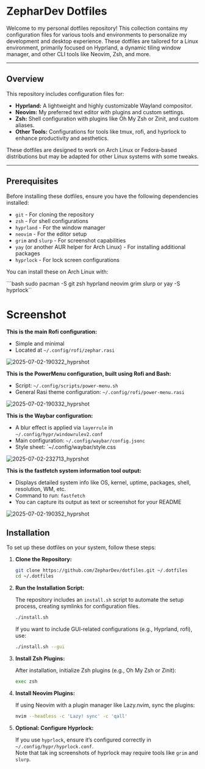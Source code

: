 # ZepharDev Dotfiles

Welcome to my personal dotfiles repository! This collection contains my configuration files for various tools and environments to personalize my development and desktop experience. These dotfiles are tailored for a Linux environment, primarily focused on Hyprland, a dynamic tiling window manager, and other CLI tools like Neovim, Zsh, and more.

---

## Overview

This repository includes configuration files for:

- **Hyprland:** A lightweight and highly customizable Wayland compositor.
- **Neovim:** My preferred text editor with plugins and custom settings.
- **Zsh:** Shell configuration with plugins like Oh My Zsh or Zinit, and custom aliases.
- **Other Tools:** Configurations for tools like tmux, rofi, and hyprlock to enhance productivity and aesthetics.

These dotfiles are designed to work on Arch Linux or Fedora-based distributions but may be adapted for other Linux systems with some tweaks.

---

## Prerequisites

Before installing these dotfiles, ensure you have the following dependencies installed:

- `git` - For cloning the repository
- `zsh` - For shell configurations
- `hyprland` - For the window manager
- `neovim` - For the editor setup
- `grim` and `slurp` - For screenshot capabilities
- `yay` (or another AUR helper for Arch Linux) - For installing additional packages
- `hyprlock` - For lock screen configurations

You can install these on Arch Linux with:

```bash sudo pacman -S git zsh hyprland neovim grim slurp or yay -S hyprlock``

# Screenshot

**This is the main Rofi configuration:**

- Simple and minimal
- Located at `~/.config/rofi/zephar.rasi`

![2025-07-02-190322_hyprshot](https://github.com/user-attachments/assets/9d7b85d9-294d-4fe4-b485-9a733885c9fd)

**This is the PowerMenu configuration, built using Rofi and Bash:**

- Script: `~/.config/scripts/power-menu.sh`
- General Rasi theme configuration: `~/.config/rofi/power-menu.rasi`

![2025-07-02-190332_hyprshot](https://github.com/user-attachments/assets/bb2fac1b-27c5-4f71-82ac-1b4dba4b8d31)

**This is the Waybar configuration:**

- A blur effect is applied via `layerrule` in `~/.config/hypr/windowrulev2.conf`
- Main configuration: `~/.config/waybar/config.jsonc`
- Style sheet: `~/.config/waybar/style.css
 
![2025-07-02-232713_hyprshot](https://github.com/user-attachments/assets/8db94c8a-551e-4550-9970-30e0b27490e2)

 **This is the fastfetch system information tool output:**

- Displays detailed system info like OS, kernel, uptime, packages, shell, resolution, WM, etc.
- Command to run: `fastfetch`
- You can capture its output as text or screenshot for your README

![2025-07-02-190352_hyprshot](https://github.com/user-attachments/assets/2e7d3568-37af-4b65-b31a-1361b25981ae)

## Installation

To set up these dotfiles on your system, follow these steps:

1. **Clone the Repository:**

    ```bash
    git clone https://github.com/ZepharDev/dotfiles.git ~/.dotfiles
    cd ~/.dotfiles
    ```

2. **Run the Installation Script:**

    The repository includes an `install.sh` script to automate the setup process, creating symlinks for configuration files.

    ```bash
    ./install.sh
    ```

    If you want to include GUI-related configurations (e.g., Hyprland, rofi), use:

    ```bash
    ./install.sh --gui
    ```

3. **Install Zsh Plugins:**

    After installation, initialize Zsh plugins (e.g., Oh My Zsh or Zinit):

    ```bash
    exec zsh
    ```

4. **Install Neovim Plugins:**

    If using Neovim with a plugin manager like Lazy.nvim, sync the plugins:

    ```bash
    nvim --headless -c 'Lazy! sync' -c 'qall'
    ```

5. **Optional: Configure Hyprlock:**

    If you use `hyprlock`, ensure it’s configured correctly in `~/.config/hypr/hyprlock.conf`.  
    Note that tak
    ing screenshots of hyprlock may require tools like `grim` and `slurp`.

   

